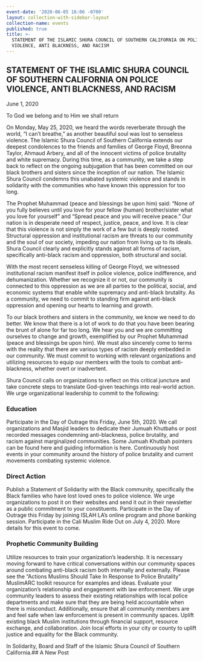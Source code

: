 ```yaml
---
event-date: '2020-06-05 16:06 -0700'
layout: collection-with-sidebar-layout
collection-name: events
published: true
title: >-
  STATEMENT OF THE ISLAMIC SHURA COUNCIL OF SOUTHERN CALIFORNIA ON POLICE
  VIOLENCE, ANTI BLACKNESS, AND RACISM
---
```

## STATEMENT OF THE ISLAMIC SHURA COUNCIL OF SOUTHERN CALIFORNIA ON POLICE VIOLENCE, ANTI BLACKNESS, AND RACISM

June 1, 2020

To God we belong and to Him we shall return

On Monday, May 25, 2020, we heard the words reverberate through the world, “I can’t breathe,” as another beautiful soul was lost to senseless violence. The Islamic Shura Council of Southern California extends our deepest condolences to the friends and families of George Floyd, Breonna Taylor, Ahmaud Arbery, and all of the innocent victims of police brutality and white supremacy. During this time, as a community, we take a step back to reflect on the ongoing subjugation that has been committed on our black brothers and sisters since the inception of our nation. The Islamic Shura Council condemns this unabated systemic violence and stands in solidarity with the communities who have known this oppression for too long.

The Prophet Muhammad (peace and blessings be upon him) said: “None of you fully believes until you love for your fellow (human) brother/sister what you love for yourself” and “Spread peace and you will receive peace.” Our nation is in desperate need of respect, justice, peace, and love. It is clear that this violence is not simply the work of a few but is deeply rooted. Structural oppression and institutional racism are threats to our community and the soul of our society, impeding our nation from living up to its ideals. Shura Council clearly and explicitly stands against all forms of racism, specifically anti-black racism and oppression, both structural and social.

With the most recent senseless killing of George Floyd, we witnessed institutional racism manifest itself in police violence, police indifference, and dehumanization. Whether we recognize it or not, our community is connected to this oppression as we are all parties to the political, social, and economic systems that enable white supremacy and anti-black brutality. As a community, we need to commit to standing firm against anti-black oppression and opening our hearts to learning and growth.

To our black brothers and sisters in the community, we know we need to do better. We know that there is a lot of work to do that you have been bearing the brunt of alone for far too long. We hear you and we are committing ourselves to change and growth, exemplified by our Prophet Muhammad (peace and blessings be upon him). We must also sincerely come to terms with the reality that there are various types of racism deeply embedded in our community. We must commit to working with relevant organizations and utilizing resources to equip our members with the tools to combat anti-blackness, whether overt or inadvertent.

Shura Council calls on organizations to reflect on this critical juncture and take concrete steps to translate God-given teachings into real-world action. We urge organizational leadership to commit to the following:

### Education

Participate in the Day of Outrage this Friday, June 5th, 2020. We call organizations and Masjid leaders to dedicate their Jumuah Khutbahs or post recorded messages condemning anti-blackness, police brutality, and racism against marginalized communities. Some Jumuah Khutbah pointers can be found here and guiding information is here.
Continuously host events in your community around the history of police brutality and current movements combating systemic violence.

### Direct Action

Publish a Statement of Solidarity with the Black community, specifically the Black families who have lost loved ones to police violence. We urge organizations to post it on their websites and send it out in their newsletter as a public commitment to your constituents.
Participate in the Day of Outrage this Friday by joining ISLAH LA’s online program and phone banking session.
Participate in the Cali Muslim Ride Out on July 4, 2020. More details for this event to come.

### Prophetic Community Building

Utilize resources to train your organization’s leadership. It is necessary moving forward to have critical conversations within our community spaces around combating anti-black racism both internally and externally. Please see the “Actions Muslims Should Take In Response to Police Brutality” MuslimARC toolkit resource for examples and ideas.
Evaluate your organization’s relationship and engagement with law enforcement. We urge community leaders to assess their existing relationships with local police departments and make sure that they are being held accountable when there is misconduct. Additionally, ensure that all community members are and feel safe when law enforcement is present in community spaces.
Uplift existing black Muslim institutions through financial support, resource exchange, and collaboration.
Join local efforts in your city or county to uplift justice and equality for the Black community.

In Solidarity, Board and Staff of the Islamic Shura Council of Southern California.## A New Post
